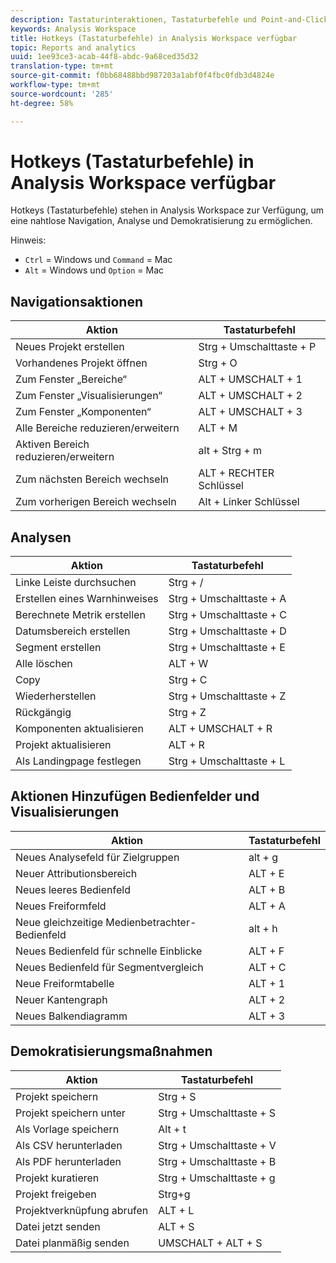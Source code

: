 ```yaml
---
description: Tastaturinteraktionen, Tastaturbefehle und Point-and-Click-Verhaltensweisen, die in Analysis Workspace verfügbar sind.
keywords: Analysis Workspace
title: Hotkeys (Tastaturbefehle) in Analysis Workspace verfügbar
topic: Reports and analytics
uuid: 1ee93ce3-acab-44f8-abdc-9a68ced35d32
translation-type: tm+mt
source-git-commit: f0bb68488bbd987203a1abf0f4fbc0fdb3d4824e
workflow-type: tm+mt
source-wordcount: '285'
ht-degree: 58%

---
```



# Hotkeys (Tastaturbefehle) in Analysis Workspace verfügbar

Hotkeys (Tastaturbefehle) stehen in Analysis Workspace zur Verfügung, um eine nahtlose Navigation, Analyse und Demokratisierung zu ermöglichen.

Hinweis:
* `Ctrl` = Windows und `Command` = Mac
* `Alt` = Windows und `Option` = Mac

## Navigationsaktionen

| Aktion | Tastaturbefehl |
| --- | --- |
| Neues Projekt erstellen | Strg + Umschalttaste + P |
| Vorhandenes Projekt öffnen | Strg + O |
| Zum Fenster „Bereiche“ | ALT + UMSCHALT + 1 |
| Zum Fenster „Visualisierungen“ | ALT + UMSCHALT + 2 |
| Zum Fenster „Komponenten“ | ALT + UMSCHALT + 3 |
| Alle Bereiche reduzieren/erweitern | ALT + M |
| Aktiven Bereich reduzieren/erweitern | alt + Strg + m |
| Zum nächsten Bereich wechseln | ALT + RECHTER Schlüssel |
| Zum vorherigen Bereich wechseln | Alt + Linker Schlüssel |

## Analysen

| Aktion | Tastaturbefehl |
| --- | --- |
| Linke Leiste durchsuchen | Strg + / |
| Erstellen eines Warnhinweises | Strg + Umschalttaste + A |
| Berechnete Metrik erstellen | Strg + Umschalttaste + C |
| Datumsbereich erstellen | Strg + Umschalttaste + D |
| Segment erstellen | Strg + Umschalttaste + E |
| Alle löschen | ALT + W |
| Copy | Strg + C |
| Wiederherstellen | Strg + Umschalttaste + Z |
| Rückgängig | Strg + Z |
| Komponenten aktualisieren | ALT + UMSCHALT + R |
| Projekt aktualisieren | ALT + R |
| Als Landingpage festlegen | Strg + Umschalttaste + L |

## Aktionen Hinzufügen Bedienfelder und Visualisierungen

| Aktion | Tastaturbefehl |
| ---|---|
| Neues Analysefeld für Zielgruppen | alt + g |
| Neuer Attributionsbereich | ALT + E |
| Neues leeres Bedienfeld | ALT + B |
| Neues Freiformfeld | ALT + A |
| Neue gleichzeitige Medienbetrachter-Bedienfeld | alt + h |
| Neues Bedienfeld für schnelle Einblicke | ALT + F |
| Neues Bedienfeld für Segmentvergleich | ALT + C |
| Neue Freiformtabelle | ALT + 1 |
| Neuer Kantengraph | ALT + 2 |
| Neues Balkendiagramm | ALT + 3 |

## Demokratisierungsmaßnahmen

| Aktion | Tastaturbefehl |
| --- | --- |
| Projekt speichern | Strg + S |
| Projekt speichern unter | Strg + Umschalttaste + S |
| Als Vorlage speichern | Alt + t |
| Als CSV herunterladen | Strg + Umschalttaste + V |
| Als PDF herunterladen | Strg + Umschalttaste + B |
| Projekt kuratieren | Strg + Umschalttaste + g |
| Projekt freigeben | Strg+g |
| Projektverknüpfung abrufen | ALT + L |
| Datei jetzt senden | ALT + S |
| Datei planmäßig senden | UMSCHALT + ALT + S |
